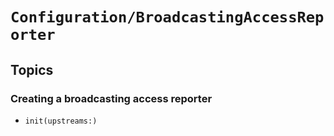 # ``Configuration/BroadcastingAccessReporter``

## Topics

### Creating a broadcasting access reporter

- ``init(upstreams:)``
